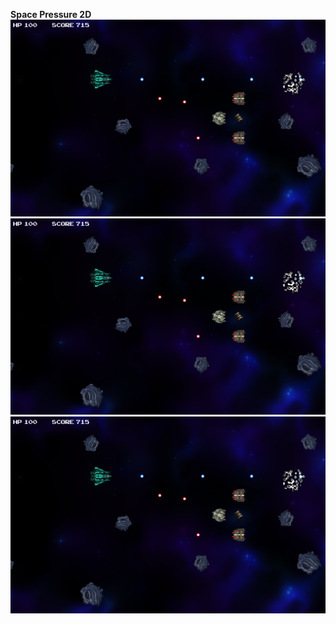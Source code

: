 **Space Pressure 2D**
![Screen00](/screenshots/Screen00.png?raw=true "Screen00")
![Screen01](/screenshots/Screen00.png?raw=true "Screen01")
![Screen02](/screenshots/Screen00.png?raw=true "Screen02")